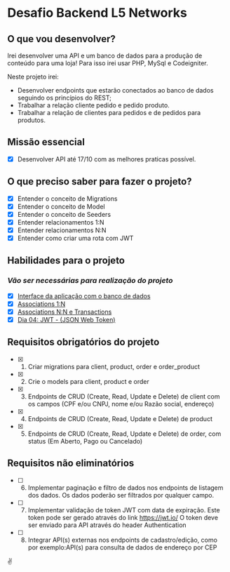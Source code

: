 # Desafio Backend L5 Networks

## O que vou desenvolver?

Irei desenvolver uma API e um banco de dados para a produção de conteúdo para uma loja! Para isso irei usar PHP, MySql e Codeigniter.

Neste projeto irei:

- Desenvolver endpoints que estarão conectados ao banco de dados seguindo os princípios do REST;
- Trabalhar a relação cliente pedido e pedido produto.
- Trabalhar a relação de clientes para pedidos e de pedidos para produtos.

## Missão essencial

- [X] Desenvolver API até 17/10 com as melhores praticas possível.

## O que preciso saber para fazer o projeto?

- [x] Entender o conceito de Migrations
- [x] Entender o conceito de Model
- [x] Entender o conceito de Seeders
- [x] Entender relacionamentos 1:N
- [x] Entender relacionamentos N:N
- [x] Entender como criar uma rota com JWT

## Habilidades para o projeto

### _Vão ser necessárias para realização do projeto_

- [x] [Interface da aplicação com o banco de dados](https://app.betrybe.com/learn/course/5e938f69-6e32-43b3-9685-c936530fd326/module/94d0e996-1827-4fbc-bc24-c99fb592925b/section/0ca77b1d-4770-4646-8368-167d2305e763/day/0da9bd44-abf6-43d6-96b9-9614274e6c36/lesson/f0806ecc-6ea9-45e1-9c81-b92a60db9b6b)
- [x] [Associations 1:N](https://app.betrybe.com/learn/course/5e938f69-6e32-43b3-9685-c936530fd326/module/94d0e996-1827-4fbc-bc24-c99fb592925b/section/0ca77b1d-4770-4646-8368-167d2305e763/day/94e113d7-6a86-4536-a1d3-08f55f557811/lesson/1f2a47c4-5a3c-411c-89cd-27190966915e)
- [x] [Associations N:N e Transactions](https://app.betrybe.com/learn/course/5e938f69-6e32-43b3-9685-c936530fd326/module/94d0e996-1827-4fbc-bc24-c99fb592925b/section/0ca77b1d-4770-4646-8368-167d2305e763/day/22fa9643-5f27-41f5-943b-2c7cc1c67c01/lesson/be289f53-bd25-4a5f-817e-1770bbf006b4)
- [x] [Dia 04: JWT - (JSON Web Token)](https://app.betrybe.com/learn/course/5e938f69-6e32-43b3-9685-c936530fd326/module/94d0e996-1827-4fbc-bc24-c99fb592925b/section/0ca77b1d-4770-4646-8368-167d2305e763/day/85fd2ed3-f6cc-4789-8990-7f5fe827422c/lesson/c93a3302-ddd6-4927-8c09-bf5307b5c492)

## Requisitos obrigatórios do projeto

- [x] 1. Criar migrations para client, product, order e order_product
- [x] 2. Crie o models para client, product e order
- [x] 3. Endpoints de CRUD (Create, Read, Update e Delete) de client com os campos (CPF e/ou CNPJ, nome e/ou Razão social, endereço)
- [x] 4. Endpoints de CRUD (Create, Read, Update e Delete) de product
- [x] 5. Endpoints de CRUD (Create, Read, Update e Delete) de order, com status (Em Aberto, Pago ou Cancelado)

## Requisitos não eliminatórios

- [ ] 6. Implementar paginação e filtro de dados nos endpoints de listagem dos dados. Os dados poderão ser filtrados por qualquer campo.
- [ ] 7.	Implementar validação de token JWT com data de expiração. Este token pode ser gerado através do link https://jwt.io/ 
O token deve ser enviado para API através do header Authentication
- [ ] 8.	Integrar API(s) externas nos endpoints de cadastro/edição, como por exemplo:API(s) para consulta de dados de endereço por CEP


 ✌️
